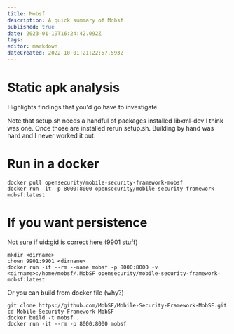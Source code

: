```yaml
---
title: Mobsf
description: A quick summary of Mobsf
published: true
date: 2023-01-19T16:24:42.092Z
tags: 
editor: markdown
dateCreated: 2022-10-01T21:22:57.593Z
---
```


# Static apk analysis
Highlights findings that you'd go have to investigate.

Note that setup.sh needs a handful of packages installed libxml-dev I think was one.  Once those are installed rerun setup.sh.  Building by hand was hard and I never worked it out.

# Run in a docker

```
docker pull opensecurity/mobile-security-framework-mobsf
docker run -it -p 8000:8000 opensecurity/mobile-security-framework-mobsf:latest
```

# If you want persistence
Not sure if uid:gid is correct here (9901 stuff)
```
mkdir <dirname>
chown 9901:9901 <dirname>
docker run -it --rm --name mobsf -p 8000:8000 -v <dirname>:/home/mobsf/.MobSF opensecurity/mobile-security-framework-mobsf:latest
```

Or you can build from docker file (why?)
```
git clone https://github.com/MobSF/Mobile-Security-Framework-MobSF.git
cd Mobile-Security-Framework-MobSF
docker build -t mobsf .
docker run -it --rm -p 8000:8000 mobsf
```
